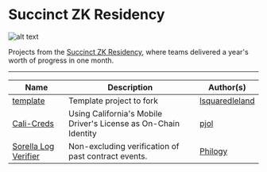 # Succinct ZK Residency

![alt text](https://blog.succinct.xyz/content/images/size/w2000/2024/08/Frame-1171273700.png)

Projects from the [Succinct ZK Residency](https://blog.succinct.xyz/zk-residency/), where teams delivered a year's worth of progress in one month.

---

| Name                               | Description              | Author(s)                                           |
|------------------------------------|--------------------------|-----------------------------------------------------|
| [template](./projects/template/template.md) | Template project to fork | [lsquaredleland](https://github.com/lsquaredleland) |
| [Cali-Creds](./projects/cali-creds/cali-creds.md) | Using California's Mobile Driver's License as On-Chain Identity | [pjol](https://github.com/pjol) |
| [Sorella Log Verifier](./projects/sorella-log-verifier/sorella-log-verifier.md) | Non-excluding verification of past contract events. | [Philogy](https://github.com/philogy/)
